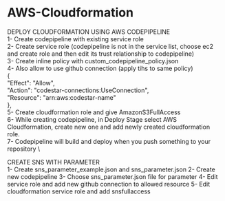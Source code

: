 # AWS-Cloudformation
DEPLOY CLOUDFORMATION USING AWS CODEPIPELINE \
1- Create codepipeline with existing service role \
2- Create service role (codepipeline is not in the service list, choose ec2 and create role and then edit its trust relationship to codepipeline) \
3- Create inline policy with custom_codepipeline_policy.json \
4- Also allow to use github connection (apply tihs to same policy) \
  { \
            "Effect": "Allow", \
            "Action": "codestar-connections:UseConnection", \
            "Resource": "arn:aws:codestar-name" \
        }, \
5- Create cloudformation role and give AmazonS3FullAccess \
6- While creating codepipeline, in Deploy Stage select AWS Cloudformation, create new one and add newly created cloudformation role. \
7- Codepipeline will build and deploy when you push something to your repository \

CREATE SNS WITH PARAMETER \
1- Create sns_parameter_example.json and sns_parameter.json 
2- Create new codepipeline
3- Choose sns_parameter.json file for parameter
4- Edit service role and add new github connection to allowed resource
5- Edit cloudformation service role and add snsfullaccess


